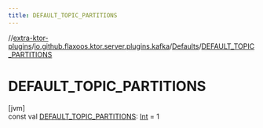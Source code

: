 ```yaml
---
title: DEFAULT_TOPIC_PARTITIONS
---
```


//[extra-ktor-plugins](../../../index.md)/[io.github.flaxoos.ktor.server.plugins.kafka](../index.md)/[Defaults](index.md)/[DEFAULT_TOPIC_PARTITIONS](-d-e-f-a-u-l-t_-t-o-p-i-c_-p-a-r-t-i-t-i-o-n-s.md)

# DEFAULT_TOPIC_PARTITIONS

[jvm]\
const
val [DEFAULT_TOPIC_PARTITIONS](-d-e-f-a-u-l-t_-t-o-p-i-c_-p-a-r-t-i-t-i-o-n-s.md): [Int](https://kotlinlang.org/api/latest/jvm/stdlib/kotlin/-int/index.md) =
1




